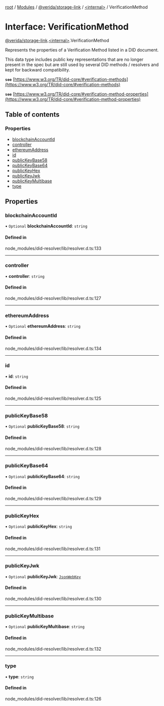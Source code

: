 [root](../README.md) / [Modules](../modules.md) / [@verida/storage-link](../modules/verida_storage_link.md) / [<internal\>](../modules/verida_storage_link._internal_.md) / VerificationMethod

# Interface: VerificationMethod

[@verida/storage-link](../modules/verida_storage_link.md).[<internal\>](../modules/verida_storage_link._internal_.md).VerificationMethod

Represents the properties of a Verification Method listed in a DID document.

This data type includes public key representations that are no longer present in the spec but are still used by
several DID methods / resolvers and kept for backward compatibility.

**`see`** [https://www.w3.org/TR/did-core/#verification-methods](https://www.w3.org/TR/did-core/#verification-methods)

**`see`** [https://www.w3.org/TR/did-core/#verification-method-properties](https://www.w3.org/TR/did-core/#verification-method-properties)

## Table of contents

### Properties

- [blockchainAccountId](verida_storage_link._internal_.VerificationMethod.md#blockchainaccountid)
- [controller](verida_storage_link._internal_.VerificationMethod.md#controller)
- [ethereumAddress](verida_storage_link._internal_.VerificationMethod.md#ethereumaddress)
- [id](verida_storage_link._internal_.VerificationMethod.md#id)
- [publicKeyBase58](verida_storage_link._internal_.VerificationMethod.md#publickeybase58)
- [publicKeyBase64](verida_storage_link._internal_.VerificationMethod.md#publickeybase64)
- [publicKeyHex](verida_storage_link._internal_.VerificationMethod.md#publickeyhex)
- [publicKeyJwk](verida_storage_link._internal_.VerificationMethod.md#publickeyjwk)
- [publicKeyMultibase](verida_storage_link._internal_.VerificationMethod.md#publickeymultibase)
- [type](verida_storage_link._internal_.VerificationMethod.md#type)

## Properties

### blockchainAccountId

• `Optional` **blockchainAccountId**: `string`

#### Defined in

node_modules/did-resolver/lib/resolver.d.ts:133

___

### controller

• **controller**: `string`

#### Defined in

node_modules/did-resolver/lib/resolver.d.ts:127

___

### ethereumAddress

• `Optional` **ethereumAddress**: `string`

#### Defined in

node_modules/did-resolver/lib/resolver.d.ts:134

___

### id

• **id**: `string`

#### Defined in

node_modules/did-resolver/lib/resolver.d.ts:125

___

### publicKeyBase58

• `Optional` **publicKeyBase58**: `string`

#### Defined in

node_modules/did-resolver/lib/resolver.d.ts:128

___

### publicKeyBase64

• `Optional` **publicKeyBase64**: `string`

#### Defined in

node_modules/did-resolver/lib/resolver.d.ts:129

___

### publicKeyHex

• `Optional` **publicKeyHex**: `string`

#### Defined in

node_modules/did-resolver/lib/resolver.d.ts:131

___

### publicKeyJwk

• `Optional` **publicKeyJwk**: [`JsonWebKey`](verida_storage_link._internal_.JsonWebKey.md)

#### Defined in

node_modules/did-resolver/lib/resolver.d.ts:130

___

### publicKeyMultibase

• `Optional` **publicKeyMultibase**: `string`

#### Defined in

node_modules/did-resolver/lib/resolver.d.ts:132

___

### type

• **type**: `string`

#### Defined in

node_modules/did-resolver/lib/resolver.d.ts:126
